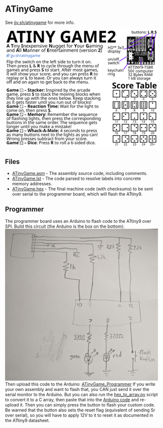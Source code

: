 # ATinyGame
See [jjv.sh/atinygame](https://jjv.sh/atinygame) for more info.

![ATinyGame v2 info card](info-card-just-1.svg)

## Files
- [ATinyGame.asm](ATinyGame.asm) - The assembly source code, including comments.
- [ATinyGame.lst](ATinyGame.lst) - The code parsed to resolve labels into concrete memory addresses.
- [ATinyGame.hex](ATinyGame.hex) - The final machine code (with checksums) to be sent over serial to the programmer board, which will flash the ATtiny9.

## Programmer
The programmer board uses an Arduino to flash code to the ATtiny9 over SPI. Build this circuit (the Arduino is the box on the bottom): ![programmer board circuit diagram](ATinyGame_Programmer/circuit.jpg)
Then upload this code to the Arduino: [ATinyGame_Programmer](ATinyGame_Programmer/ATinyGame_Programmer.ino)
If you write your own assembly and want to flash that, you CAN just send it over the serial monitor to the Arduino. But you can also run the [hex_to_array.py](ATinyGame_Programmer/hex_to_array.py) script to convert it to a C array, then paste that into the [Arduino code](ATinyGame_Programmer/ATinyGame_Programmer.ino) and re-upload it. Then you can simply press the button to flash your custom code. Be warned that the button also sets the reset flag (equivalent of sending Sr over serial), so you will have to apply 12V to it to reset it as documented in the ATtiny9 datasheet.
